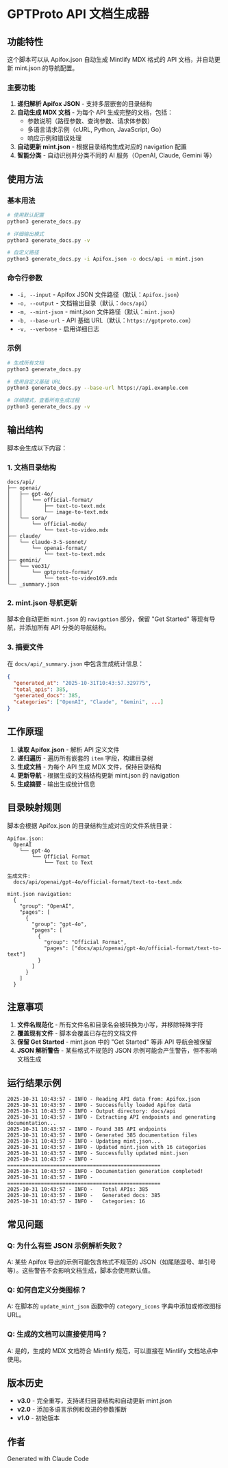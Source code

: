 # GPTProto API 文档生成器

## 功能特性

这个脚本可以从 Apifox.json 自动生成 Mintlify MDX 格式的 API 文档，并自动更新 mint.json 的导航配置。

### 主要功能

1. **递归解析 Apifox JSON** - 支持多层嵌套的目录结构
2. **自动生成 MDX 文档** - 为每个 API 生成完整的文档，包括：
   - 参数说明（路径参数、查询参数、请求体参数）
   - 多语言请求示例（cURL, Python, JavaScript, Go）
   - 响应示例和错误处理
3. **自动更新 mint.json** - 根据目录结构生成对应的 navigation 配置
4. **智能分类** - 自动识别并分类不同的 AI 服务（OpenAI, Claude, Gemini 等）

## 使用方法

### 基本用法

```bash
# 使用默认配置
python3 generate_docs.py

# 详细输出模式
python3 generate_docs.py -v

# 自定义路径
python3 generate_docs.py -i Apifox.json -o docs/api -m mint.json
```

### 命令行参数

- `-i, --input` - Apifox JSON 文件路径（默认：`Apifox.json`）
- `-o, --output` - 文档输出目录（默认：`docs/api`）
- `-m, --mint-json` - mint.json 文件路径（默认：`mint.json`）
- `-b, --base-url` - API 基础 URL（默认：`https://gptproto.com`）
- `-v, --verbose` - 启用详细日志

### 示例

```bash
# 生成所有文档
python3 generate_docs.py

# 使用自定义基础 URL
python3 generate_docs.py --base-url https://api.example.com

# 详细模式，查看所有生成过程
python3 generate_docs.py -v
```

## 输出结构

脚本会生成以下内容：

### 1. 文档目录结构

```
docs/api/
├── openai/
│   ├── gpt-4o/
│   │   └── official-format/
│   │       ├── text-to-text.mdx
│   │       └── image-to-text.mdx
│   └── sora/
│       └── official-mode/
│           └── text-to-video.mdx
├── claude/
│   └── claude-3-5-sonnet/
│       └── openai-format/
│           └── text-to-text.mdx
├── gemini/
│   └── veo31/
│       └── gptproto-format/
│           └── text-to-video169.mdx
└── _summary.json
```

### 2. mint.json 导航更新

脚本会自动更新 `mint.json` 的 `navigation` 部分，保留 "Get Started" 等现有导航，并添加所有 API 分类的导航结构。

### 3. 摘要文件

在 `docs/api/_summary.json` 中包含生成统计信息：

```json
{
  "generated_at": "2025-10-31T10:43:57.329775",
  "total_apis": 385,
  "generated_docs": 385,
  "categories": ["OpenAI", "Claude", "Gemini", ...]
}
```

## 工作原理

1. **读取 Apifox.json** - 解析 API 定义文件
2. **递归遍历** - 遍历所有嵌套的 `item` 字段，构建目录树
3. **生成文档** - 为每个 API 生成 MDX 文件，保持目录结构
4. **更新导航** - 根据生成的文档结构更新 mint.json 的 navigation
5. **生成摘要** - 输出生成统计信息

## 目录映射规则

脚本会根据 Apifox.json 的目录结构生成对应的文件系统目录：

```
Apifox.json:
  OpenAI
    └── gpt-4o
        └── Official Format
            └── Text to Text

生成文件:
  docs/api/openai/gpt-4o/official-format/text-to-text.mdx

mint.json navigation:
  {
    "group": "OpenAI",
    "pages": [
      {
        "group": "gpt-4o",
        "pages": [
          {
            "group": "Official Format",
            "pages": ["docs/api/openai/gpt-4o/official-format/text-to-text"]
          }
        ]
      }
    ]
  }
```

## 注意事项

1. **文件名规范化** - 所有文件名和目录名会被转换为小写，并移除特殊字符
2. **覆盖现有文件** - 脚本会覆盖已存在的文档文件
3. **保留 Get Started** - mint.json 中的 "Get Started" 等非 API 导航会被保留
4. **JSON 解析警告** - 某些格式不规范的 JSON 示例可能会产生警告，但不影响文档生成

## 运行结果示例

```
2025-10-31 10:43:57 - INFO - Reading API data from: Apifox.json
2025-10-31 10:43:57 - INFO - Successfully loaded Apifox data
2025-10-31 10:43:57 - INFO - Output directory: docs/api
2025-10-31 10:43:57 - INFO - Extracting API endpoints and generating documentation...
2025-10-31 10:43:57 - INFO - Found 385 API endpoints
2025-10-31 10:43:57 - INFO - Generated 385 documentation files
2025-10-31 10:43:57 - INFO - Updating mint.json...
2025-10-31 10:43:57 - INFO - Updated mint.json with 16 categories
2025-10-31 10:43:57 - INFO - Successfully updated mint.json
2025-10-31 10:43:57 - INFO - 
==================================================
2025-10-31 10:43:57 - INFO - Documentation generation completed!
2025-10-31 10:43:57 - INFO - ==================================================
2025-10-31 10:43:57 - INFO -   Total APIs: 385
2025-10-31 10:43:57 - INFO -   Generated docs: 385
2025-10-31 10:43:57 - INFO -   Categories: 16
```

## 常见问题

### Q: 为什么有些 JSON 示例解析失败？

A: 某些 Apifox 导出的示例可能包含格式不规范的 JSON（如尾随逗号、单引号等）。这些警告不会影响文档生成，脚本会使用默认值。

### Q: 如何自定义分类图标？

A: 在脚本的 `update_mint_json` 函数中的 `category_icons` 字典中添加或修改图标 URL。

### Q: 生成的文档可以直接使用吗？

A: 是的，生成的 MDX 文档符合 Mintlify 规范，可以直接在 Mintlify 文档站点中使用。

## 版本历史

- **v3.0** - 完全重写，支持递归目录结构和自动更新 mint.json
- **v2.0** - 添加多语言示例和改进的参数推断
- **v1.0** - 初始版本

## 作者

Generated with Claude Code

